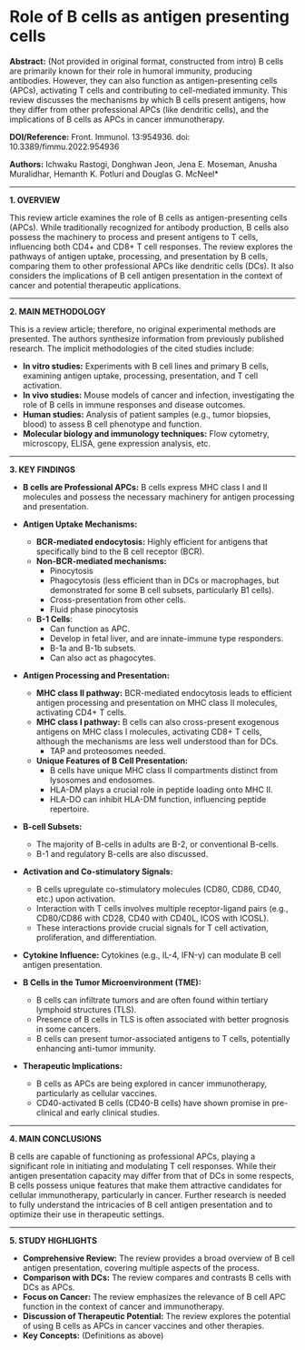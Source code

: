 # Role of B cells as antigen presenting cells

**Abstract:** (Not provided in original format, constructed from intro)
B cells are primarily known for their role in humoral immunity, producing antibodies. However, they can also function as antigen-presenting cells (APCs), activating T cells and contributing to cell-mediated immunity.  This review discusses the mechanisms by which B cells present antigens, how they differ from other professional APCs (like dendritic cells), and the implications of B cells as APCs in cancer immunotherapy.

**DOI/Reference:** Front. Immunol. 13:954936. doi: 10.3389/fimmu.2022.954936

**Authors:** Ichwaku Rastogi, Donghwan Jeon, Jena E. Moseman, Anusha Muralidhar, Hemanth K. Potluri and Douglas G. McNeel*

---

**1. OVERVIEW**

This review article examines the role of B cells as antigen-presenting cells (APCs). While traditionally recognized for antibody production, B cells also possess the machinery to process and present antigens to T cells, influencing both CD4+ and CD8+ T cell responses. The review explores the pathways of antigen uptake, processing, and presentation by B cells, comparing them to other professional APCs like dendritic cells (DCs). It also considers the implications of B cell antigen presentation in the context of cancer and potential therapeutic applications.

---

**2. MAIN METHODOLOGY**

This is a review article; therefore, no original experimental methods are presented. The authors synthesize information from previously published research. The implicit methodologies of the cited studies include:

*   **In vitro studies:** Experiments with B cell lines and primary B cells, examining antigen uptake, processing, presentation, and T cell activation.
*   **In vivo studies:** Mouse models of cancer and infection, investigating the role of B cells in immune responses and disease outcomes.
*   **Human studies:** Analysis of patient samples (e.g., tumor biopsies, blood) to assess B cell phenotype and function.
*   **Molecular biology and immunology techniques:** Flow cytometry, microscopy, ELISA, gene expression analysis, etc.

---

**3. KEY FINDINGS**

*  **B cells are Professional APCs:** B cells express MHC class I and II molecules and possess the necessary machinery for antigen processing and presentation.
*  **Antigen Uptake Mechanisms:**
    *   **BCR-mediated endocytosis:** Highly efficient for antigens that specifically bind to the B cell receptor (BCR).
    *   **Non-BCR-mediated mechanisms:**
        *   Pinocytosis
        *   Phagocytosis (less efficient than in DCs or macrophages, but demonstrated for some B cell subsets, particularly B1 cells).
        *  Cross-presentation from other cells.
        *  Fluid phase pinocytosis
    * **B-1 Cells**:
        *   Can function as APC.
        *  Develop in fetal liver, and are innate-immune type responders.
        * B-1a and B-1b subsets.
        * Can also act as phagocytes.

*  **Antigen Processing and Presentation:**
    *   **MHC class II pathway:**  BCR-mediated endocytosis leads to efficient antigen processing and presentation on MHC class II molecules, activating CD4+ T cells.
    *   **MHC class I pathway:** B cells can also cross-present exogenous antigens on MHC class I molecules, activating CD8+ T cells, although the mechanisms are less well understood than for DCs.
        *  TAP and proteosomes needed.
    *  **Unique Features of B Cell Presentation:**
        *   B cells have unique MHC class II compartments distinct from lysosomes and endosomes.
        *   HLA-DM plays a crucial role in peptide loading onto MHC II.
        *   HLA-DO can inhibit HLA-DM function, influencing peptide repertoire.
* **B-cell Subsets:**
    * The majority of B-cells in adults are B-2, or conventional B-cells.
    * B-1 and regulatory B-cells are also discussed.
*   **Activation and Co-stimulatory Signals:**
    *   B cells upregulate co-stimulatory molecules (CD80, CD86, CD40, etc.) upon activation.
    *   Interaction with T cells involves multiple receptor-ligand pairs (e.g., CD80/CD86 with CD28, CD40 with CD40L, ICOS with ICOSL).
    *   These interactions provide crucial signals for T cell activation, proliferation, and differentiation.
*   **Cytokine Influence:** Cytokines (e.g., IL-4, IFN-γ) can modulate B cell antigen presentation.
*   **B Cells in the Tumor Microenvironment (TME):**
    *   B cells can infiltrate tumors and are often found within tertiary lymphoid structures (TLS).
    *   Presence of B cells in TLS is often associated with better prognosis in some cancers.
    *   B cells can present tumor-associated antigens to T cells, potentially enhancing anti-tumor immunity.
*   **Therapeutic Implications:**
    *   B cells as APCs are being explored in cancer immunotherapy, particularly as cellular vaccines.
    *   CD40-activated B cells (CD40-B cells) have shown promise in pre-clinical and early clinical studies.

---

**4. MAIN CONCLUSIONS**

B cells are capable of functioning as professional APCs, playing a significant role in initiating and modulating T cell responses.  While their antigen presentation capacity may differ from that of DCs in some respects, B cells possess unique features that make them attractive candidates for cellular immunotherapy, particularly in cancer.  Further research is needed to fully understand the intricacies of B cell antigen presentation and to optimize their use in therapeutic settings.

---

**5. STUDY HIGHLIGHTS**

*   **Comprehensive Review:** The review provides a broad overview of B cell antigen presentation, covering multiple aspects of the process.
*   **Comparison with DCs:** The review compares and contrasts B cells with DCs as APCs.
*   **Focus on Cancer:** The review emphasizes the relevance of B cell APC function in the context of cancer and immunotherapy.
*   **Discussion of Therapeutic Potential:** The review explores the potential of using B cells as APCs in cancer vaccines and other therapies.
* **Key Concepts:** (Definitions as above)